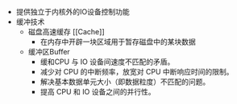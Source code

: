 - 提供独立于内核外的IO设备控制功能
- 缓冲技术
	- 磁盘高速缓存 [[Cache]]
		- 在内存中开辟一块区域用于暂存磁盘中的某块数据
	- 缓冲区Buffer
		- 缓和CPU 与 IO 设备间速度不匹配的矛盾。
		- 减少对 CPU 的中断频率，放宽对 CPU 中断响应时间的限制。
		- 解决基本数据单元大小（即数据粒度）不匹配的问题。
		- 提高 CPU 和 IO 设备之间的并行性。